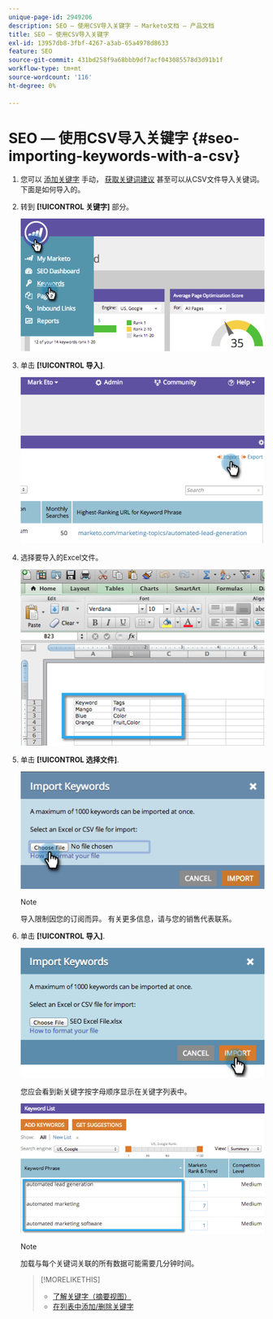 ```yaml
---
unique-page-id: 2949206
description: SEO — 使用CSV导入关键字 — Marketo文档 — 产品文档
title: SEO — 使用CSV导入关键字
exl-id: 13957db8-3fbf-4267-a3ab-65a4978d8633
feature: SEO
source-git-commit: 431bd258f9a68bbb9df7acf043085578d3d91b1f
workflow-type: tm+mt
source-wordcount: '116'
ht-degree: 0%

---
```


# SEO — 使用CSV导入关键字 {#seo-importing-keywords-with-a-csv}

1. 您可以 [添加关键字](/help/marketo/product-docs/additional-apps/seo/keywords/seo-add-keywords.md) 手动， [获取关键词建议](/help/marketo/product-docs/additional-apps/seo/keywords/seo-get-suggested-keywords.md) 甚至可以从CSV文件导入关键词。 下面是如何导入的。

1. 转到 **[!UICONTROL 关键字]** 部分。

   ![](assets/image2014-9-18-11-3a44-3a25.png)

1. 单击 **[!UICONTROL 导入]**.

   ![](assets/image2014-9-18-11-3a44-3a36.png)

1. 选择要导入的Excel文件。

   ![](assets/image2014-9-18-11-3a44-3a42.png)

1. 单击 **[!UICONTROL 选择文件]**.

   ![](assets/image2014-9-18-11-3a44-3a46.png)

   >[!NOTE]
   >
   >导入限制因您的订阅而异。 有关更多信息，请与您的销售代表联系。

1. 单击 **[!UICONTROL 导入]**.

   ![](assets/image2014-9-18-11-3a45-3a25.png)

   您应会看到新关键字按字母顺序显示在关键字列表中。

   ![](assets/image2014-9-18-11-3a45-3a30.png)

   >[!NOTE]
   >
   >加载与每个关键词关联的所有数据可能需要几分钟时间。

   >[!MORELIKETHIS]
   >
   >* [了解关键字（摘要视图）](/help/marketo/product-docs/additional-apps/seo/keywords/seo-understanding-keywords.md)
   >* [在列表中添加/删除关键字](/help/marketo/product-docs/additional-apps/seo/keywords/seo-add-remove-keywords-from-a-list.md)
